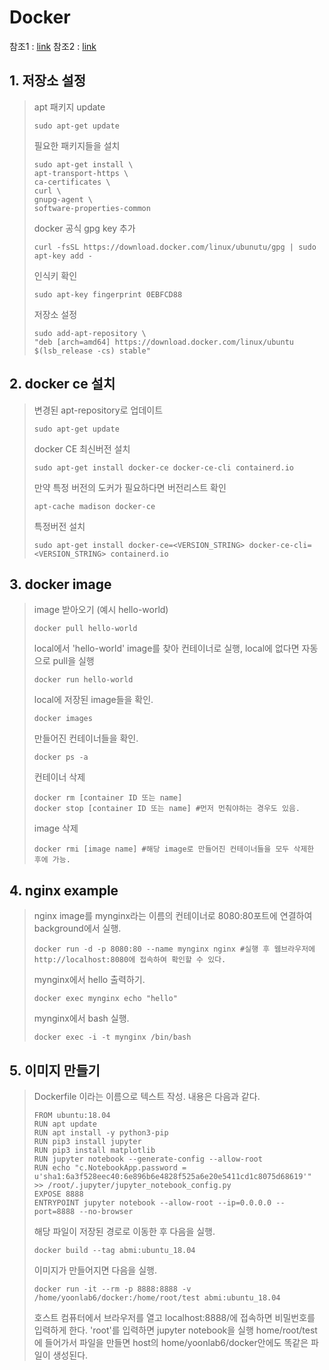 # Docker

참조1 : [link](https://www.bsidedoft.com/?p=7820)
참조2 : [link](http://pyrasis.com/book/DockerForTheReallyImpatient/)

## 1. 저장소 설정

>apt 패키지 update
>```
>sudo apt-get update
>```
> 필요한 패키지들을 설치
>```
>sudo apt-get install \
>apt-transport-https \
>ca-certificates \
>curl \
>gnupg-agent \
>software-properties-common
> ```
>docker 공식 gpg key 추가
>```
>curl -fsSL https://download.docker.com/linux/ubunutu/gpg | sudo apt-key add -
>```
>인식키 확인
>```
>sudo apt-key fingerprint 0EBFCD88
>```
>저장소 설정
>```
>sudo add-apt-repository \
>"deb [arch=amd64] https://download.docker.com/linux/ubuntu $(lsb_release -cs) stable"
>```
## 2. docker ce 설치

>변경된 apt-repository로 업데이트
>```
>sudo apt-get update
>```
>docker CE 최신버전 설치
>```
>sudo apt-get install docker-ce docker-ce-cli containerd.io
>```
>만약 특정 버전의 도커가 필요하다면 버전리스트 확인
>```
>apt-cache madison docker-ce
>```
>특정버전 설치
>```
>sudo apt-get install docker-ce=<VERSION_STRING> docker-ce-cli=<VERSION_STRING> containerd.io
>```

## 3. docker image

>image 받아오기 (예시 hello-world)
>```
>docker pull hello-world
>```
>local에서 'hello-world' image를 찾아 컨테이너로 실행, local에 없다면 자동으로 pull을 실행
>```
>docker run hello-world
>```
>local에 저장된 image들을 확인.
>```
>docker images
>```
>만들어진 컨테이너들을 확인.
>```
>docker ps -a
>```
>컨테이너 삭제
>```
>docker rm [container ID 또는 name]
>docker stop [container ID 또는 name] #먼저 먼춰야하는 경우도 있음.
>```
>image 삭제
>```
>docker rmi [image name] #해당 image로 만들어진 컨테이너들을 모두 삭제한 후에 가능.
>```
## 4. nginx example
>nginx image를 mynginx라는 이름의 컨테이너로 8080:80포트에 연결하여 background에서 실행.
>```
>docker run -d -p 8080:80 --name mynginx nginx #실행 후 웹브라우저에 http://localhost:8080에 접속하여 확인할 수 있다.
>```
>mynginx에서 hello 출력하기.
>```
>docker exec mynginx echo "hello"
>```
>mynginx에서 bash 실행.
>```
>docker exec -i -t mynginx /bin/bash
>```
## 5. 이미지 만들기
>Dockerfile 이라는 이름으로 텍스트 작성. 내용은 다음과 같다.
>```
>FROM ubuntu:18.04
>RUN apt update
>RUN apt install -y python3-pip
>RUN pip3 install jupyter
>RUN pip3 install matplotlib
>RUN jupyter notebook --generate-config --allow-root
>RUN echo "c.NotebookApp.password = u'sha1:6a3f528eec40:6e896b6e4828f525a6e20e5411cd1c8075d68619'" >> /root/.jupyter/jupyter_notebook_config.py
>EXPOSE 8888
>ENTRYPOINT jupyter notebook --allow-root --ip=0.0.0.0 --port=8888 --no-browser
>```
>해당 파일이 저장된 경로로 이동한 후 다음을 실행.
>```
>docker build --tag abmi:ubuntu_18.04
>```
>이미지가 만들어지면 다음을 실행.
>```
>docker run -it --rm -p 8888:8888 -v /home/yoonlab6/docker:/home/root/test abmi:ubuntu_18.04
>```
>호스트 컴퓨터에서 브라우저를 열고 localhost:8888/에 접속하면 비밀번호를 입력하게 한다.
>'root'를 입력하면 jupyter notebook을 실행
>home/root/test에 들어가서 파일을 만들면 host의 home/yoonlab6/docker안에도 똑같은 파일이 생성된다.
